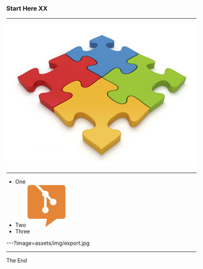 
### Start Here XX

---

![](assets/img/modular.jpg)

---

- One
- Two ![](assets/img/logo.png)
- Three

---?image=assets/img/export.jpg

---

The End
